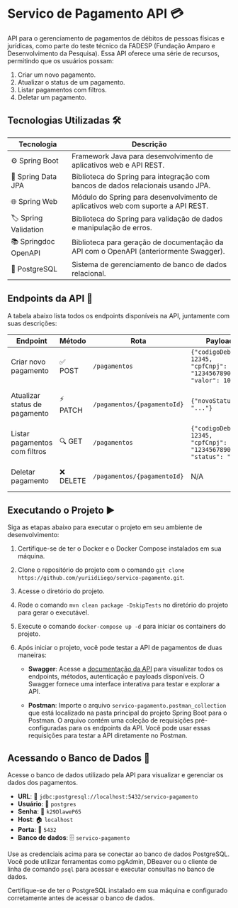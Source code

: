 # Servico de Pagamento API 💳

API para o gerenciamento de pagamentos de débitos de pessoas físicas e jurídicas, como parte do teste técnico da FADESP (Fundação Amparo e Desenvolvimento da Pesquisa). Essa API oferece uma série de recursos, permitindo que os usuários possam:

1. Criar um novo pagamento.
2. Atualizar o status de um pagamento.
3. Listar pagamentos com filtros.
4. Deletar um pagamento.

## Tecnologias Utilizadas 🛠️

| Tecnologia          | Descrição                                                                                    |
|---------------------|----------------------------------------------------------------------------------------------|
| ⚙️ Spring Boot         | Framework Java para desenvolvimento de aplicativos web e API REST.                            |
| 💾 Spring Data JPA     | Biblioteca do Spring para integração com bancos de dados relacionais usando JPA.             |
| 🌐 Spring Web          | Módulo do Spring para desenvolvimento de aplicativos web com suporte a API REST.             |
| 🏷️ Spring Validation   | Biblioteca do Spring para validação de dados e manipulação de erros.                         |
| 📚 Springdoc OpenAPI   | Biblioteca para geração de documentação da API com o OpenAPI (anteriormente Swagger).        |
| 🐘 PostgreSQL          | Sistema de gerenciamento de banco de dados relacional.                                        |

## Endpoints da API 🚦

A tabela abaixo lista todos os endpoints disponíveis na API, juntamente com suas descrições:

| Endpoint                           | Método | Rota                          | Payload                                          | Descrição                              |
|------------------------------------|--------|-------------------------------|--------------------------------------------------|----------------------------------------|
| Criar novo pagamento                | ✅ POST| `/pagamentos`                 | `{"codigoDebito": 12345, "cpfCnpj": "12345678901", "valor": 100.00}` | Cria um pagamento novo                  |
| Atualizar status de pagamento      | ⚡️ PATCH| `/pagamentos/{pagamentoId}`   | `{"novoStatus": "..."}`                         | Atualiza status de pagamento por ID     |
| Listar pagamentos com filtros       | 🔍 GET  | `/pagamentos`                 | `{"codigoDebito": 12345, "cpfCnpj": "12345678901", "status": "..."}` | Lista pagamentos com filtros opcionais  |
| Deletar pagamento                  | ❌ DELETE| `/pagamentos/{pagamentoId}`   | N/A                                              | Deleta um pagamento por ID              |

## Executando o Projeto ▶️

Siga as etapas abaixo para executar o projeto em seu ambiente de desenvolvimento:

1. Certifique-se de ter o Docker e o Docker Compose instalados em sua máquina.
2. Clone o repositório do projeto com o comando `git clone https://github.com/yuriidiiego/servico-pagamento.git`.
3. Acesse o diretório do projeto.
4. Rode o comando `mvn clean package -DskipTests` no diretório do projeto para gerar o executável.
5. Execute o comando `docker-compose up -d` para iniciar os containers do projeto.

6. Após iniciar o projeto, você pode testar a API de pagamentos de duas maneiras:

    - **Swagger**: Acesse a [documentação da API](http://localhost:8080/servico-pagamento/swagger-ui/index.html) para visualizar todos os endpoints, métodos, autenticação e payloads disponíveis. O Swagger fornece uma interface interativa para testar e explorar a API.

    - **Postman**: Importe o arquivo `servico-pagamento.postman_collection` que está localizado na pasta principal do projeto Spring Boot para o Postman. O arquivo contém uma coleção de requisições pré-configuradas para os endpoints da API. Você pode usar essas requisições para testar a API diretamente no Postman.

## Acessando o Banco de Dados 💾

Acesse o banco de dados utilizado pela API para visualizar e gerenciar os dados dos pagamentos.

- **URL**: :link: `jdbc:postgresql://localhost:5432/servico-pagamento`
- **Usuário**: :bust_in_silhouette: `postgres`
- **Senha**: :key: `k29DlaweP65`
- **Host**: :house: `localhost`
- **Porta**: :door: `5432`
- **Banco de dados**: :file_cabinet: `servico-pagamento`

Use as credenciais acima para se conectar ao banco de dados PostgreSQL. Você pode utilizar ferramentas como pgAdmin, DBeaver ou o cliente de linha de comando `psql` para acessar e executar consultas no banco de dados.

Certifique-se de ter o PostgreSQL instalado em sua máquina e configurado corretamente antes de acessar o banco de dados.
